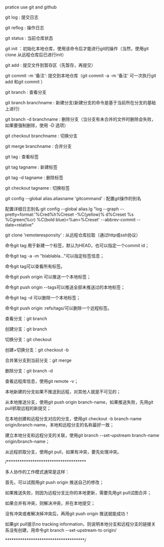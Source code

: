 pratice use git and github

git log : 提交日志

git reflog : 操作日志

git status : 当前仓库状态

git init ：初始化本地仓库，使用该命令后才能进行git的操作（当然，使用git clone 从远程仓库后已进行init）

git add : 提交文件到暂存区（先暂存，再提交）

git commit -m '备注': 提交到本地仓库（git commit -a -m '备注' 可一次执行git add 和git commit ）

git branch : 查看分支

git branch branchname : 新建分支(新建分支的命令是基于当前所在分支的基础上进行)

git branch -d branchname : 删除分支（当分支有未合并的文件时删除会失败，如果要强制删除，使用 -D 选项）

git checkout branchname : 切换分支

git merge branchname : 合并分支

git tag : 查看标签

git tag tagname : 新建标签

git tag -d tagname : 删除标签

git checkout tagname : 切换标签

git config --global alias.aliasname 'gitcommand' : 配置git操作的别名

配置详细日志别名:git config --global alias.lg "log --graph --pretty=format:'%Cred%h%Creset -%C(yellow)%
d%Creset %s %Cgreen(%cr) %C(bold blue)<%an>%Creset' --abbrev-commit --date=relative"

git clone 'remoteresponsity' : 从远程仓库拉取（通过http或ssh协议）

命令git tag <tagname>用于新建一个标签，默认为HEAD，也可以指定一个commit id；

命令git tag -a <tagname> -m "blablabla..."可以指定标签信息；

命令git tag可以查看所有标签。

命令git push origin <tagname>可以推送一个本地标签；

命令git push origin --tags可以推送全部未推送过的本地标签；

命令git tag -d <tagname>可以删除一个本地标签；

命令git push origin :refs/tags/<tagname>可以删除一个远程标签。

查看分支：git branch

创建分支：git branch <name>

切换分支：git checkout <name>

创建+切换分支：git checkout -b <name>

合并某分支到当前分支：git merge <name>

删除分支：git branch -d <name>

查看远程库信息，使用git remote -v；

本地新建的分支如果不推送到远程，对其他人就是不可见的；

从本地推送分支，使用git push origin branch-name，如果推送失败，先用git pull抓取远程的新提交；

在本地创建和远程分支对应的分支，使用git checkout -b branch-name origin/branch-name，本地和远程分支的名称最好一致；

建立本地分支和远程分支的关联，使用git branch --set-upstream branch-name origin/branch-name；

从远程抓取分支，使用git pull，如果有冲突，要先处理冲突。

/*************************************

多人协作的工作模式通常是这样：

首先，可以试图用git push origin <branch-name>推送自己的修改；

如果推送失败，则因为远程分支比你的本地更新，需要先用git pull试图合并；

如果合并有冲突，则解决冲突，并在本地提交；

没有冲突或者解决掉冲突后，再用git push origin <branch-name>推送就能成功！

如果git pull提示no tracking information，则说明本地分支和远程分支的链接关系没有创建，用命令git branch --set-upstream-to <branch-name> origin/<branch-name>

*************************************/